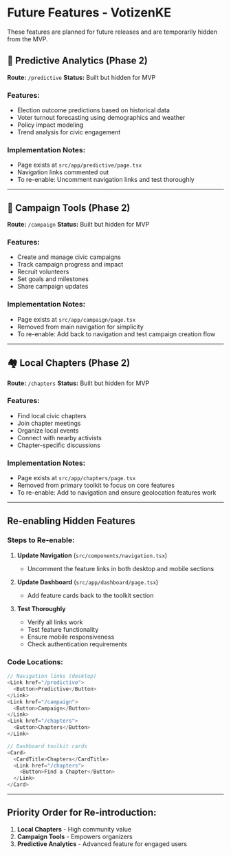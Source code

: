 # Future Features - VotizenKE

These features are planned for future releases and are temporarily hidden from the MVP.

## 🔮 Predictive Analytics (Phase 2)
**Route:** `/predictive`
**Status:** Built but hidden for MVP

### Features:
- Election outcome predictions based on historical data
- Voter turnout forecasting using demographics and weather
- Policy impact modeling
- Trend analysis for civic engagement

### Implementation Notes:
- Page exists at `src/app/predictive/page.tsx`
- Navigation links commented out
- To re-enable: Uncomment navigation links and test thoroughly

---

## 🎯 Campaign Tools (Phase 2)
**Route:** `/campaign`
**Status:** Built but hidden for MVP

### Features:
- Create and manage civic campaigns
- Track campaign progress and impact
- Recruit volunteers
- Set goals and milestones
- Share campaign updates

### Implementation Notes:
- Page exists at `src/app/campaign/page.tsx`
- Removed from main navigation for simplicity
- To re-enable: Add back to navigation and test campaign creation flow

---

## 🏘️ Local Chapters (Phase 2)
**Route:** `/chapters`
**Status:** Built but hidden for MVP

### Features:
- Find local civic chapters
- Join chapter meetings
- Organize local events
- Connect with nearby activists
- Chapter-specific discussions

### Implementation Notes:
- Page exists at `src/app/chapters/page.tsx`
- Removed from primary toolkit to focus on core features
- To re-enable: Add to navigation and ensure geolocation features work

---

## Re-enabling Hidden Features

### Steps to Re-enable:
1. **Update Navigation** (`src/components/navigation.tsx`)
   - Uncomment the feature links in both desktop and mobile sections
   
2. **Update Dashboard** (`src/app/dashboard/page.tsx`)
   - Add feature cards back to the toolkit section
   
3. **Test Thoroughly**
   - Verify all links work
   - Test feature functionality
   - Ensure mobile responsiveness
   - Check authentication requirements

### Code Locations:
```typescript
// Navigation links (desktop)
<Link href="/predictive">
  <Button>Predictive</Button>
</Link>
<Link href="/campaign">
  <Button>Campaign</Button>
</Link>
<Link href="/chapters">
  <Button>Chapters</Button>
</Link>

// Dashboard toolkit cards
<Card>
  <CardTitle>Chapters</CardTitle>
  <Link href="/chapters">
    <Button>Find a Chapter</Button>
  </Link>
</Card>
```

---

## Priority Order for Re-introduction:
1. **Local Chapters** - High community value
2. **Campaign Tools** - Empowers organizers
3. **Predictive Analytics** - Advanced feature for engaged users

